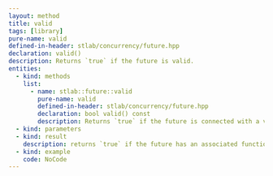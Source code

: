 ```yaml
---
layout: method
title: valid
tags: [library]
pure-name: valid
defined-in-header: stlab/concurrency/future.hpp 
declaration: valid()
description: Returns `true` if the future is valid.
entities:
  - kind: methods
    list:
      - name: stlab::future::valid
        pure-name: valid
        defined-in-header: stlab/concurrency/future.hpp 
        declaration: bool valid() const
        description: Returns `true` if the future is connected with a valid task. A default constructed object or a canceled one returns `false`.
  - kind: parameters
  - kind: result
    description: returns `true` if the future has an associated function object, otherwise `false`; after a reset, it returns `false`
  - kind: example
    code: NoCode
---
```

